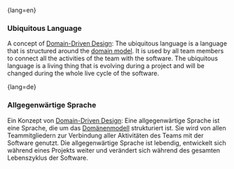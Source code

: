 {lang=en}
### Ubiquitous Language
A concept of [Domain-Driven Design](#term-DDD): The ubiquitous language is a language that is structured around the [domain model](#term-domain-model). It is used by all team members to connect all the activities of the team with the software. The ubiquitous language is a living thing that is evolving during a project and will be changed during the whole live cycle of the software.


{lang=de}
### Allgegenwärtige Sprache

Ein Konzept von [Domain-Driven Design](#term-DDD): Eine
allgegenwärtige Sprache ist eine Sprache, die um das
[Domänenmodell](#term-domain-model) strukturiert ist. Sie wird von allen
Teammitgliedern zur Verbindung aller Aktivitäten des Teams mit der
Software genutzt. Die allgegenwärtige Sprache ist lebendig, entwickelt
sich während eines Projekts weiter und verändert sich während des
gesamten Lebenszyklus der Software.

